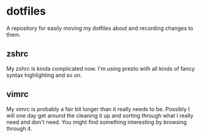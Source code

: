 dotfiles
========

A repository for easily moving my dotfiles about and recording changes to them.

zshrc
-----

My zshrc is kinda complicated now. I'm using prezto with all kinds of fancy
syntax highlighting and so on.

vimrc
-----

My vimrc is probably a fair bit longer than it really needs to be. Possibly I
will one day get around the cleaning it up and sorting through what I really
need and don't need. You might find something interesting by browsing through
it.

